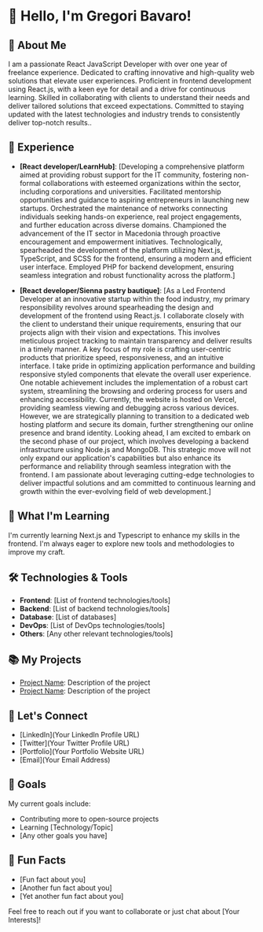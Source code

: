 # 👋 Hello, I'm Gregori Bavaro!

## 🚀 About Me
I am a passionate React JavaScript Developer with over one year of freelance experience. Dedicated to crafting innovative and high-quality web solutions that elevate user experiences. Proficient in frontend development using React.js, with a keen eye for detail and a drive for continuous learning. Skilled in collaborating with clients to understand their needs and deliver tailored solutions that exceed expectations. Committed to staying updated with the latest technologies and industry trends to consistently deliver top-notch results..

## 💼 Experience
- **[React developer/LearnHub]**: [Developing a comprehensive platform aimed at providing robust support for the IT community, fostering non-formal collaborations with esteemed organizations within the sector, including corporations and universities. Facilitated mentorship opportunities and guidance to aspiring entrepreneurs in launching new startups. Orchestrated the maintenance of networks connecting individuals seeking hands-on experience, real project engagements, and further education across diverse domains. Championed the advancement of the IT sector in Macedonia through proactive encouragement and empowerment initiatives. Technologically, spearheaded the development of the platform utilizing Next.js, TypeScript, and SCSS for the frontend, ensuring a modern and efficient user interface. Employed PHP for backend development, ensuring seamless integration and robust functionality across the platform.]

- **[React developer/Sienna pastry bautique]**: [As a Led Frontend Developer at an innovative startup within the food industry, my primary responsibility revolves around spearheading the design and development of the frontend using React.js. I collaborate closely with the client to understand their unique requirements, ensuring that our projects align with their vision and expectations. This involves meticulous project tracking to maintain transparency and deliver results in a timely manner. A key focus of my role is crafting user-centric products that prioritize speed, responsiveness, and an intuitive interface. I take pride in optimizing application performance and building responsive styled components that elevate the overall user experience. One notable achievement includes the implementation of a robust cart system, streamlining the browsing and ordering process for users and enhancing accessibility. Currently, the website is hosted on Vercel, providing seamless viewing and debugging across various devices. However, we are strategically planning to transition to a dedicated web hosting platform and secure its domain, further strengthening our online presence and brand identity. Looking ahead, I am excited to embark on the second phase of our project, which involves developing a backend infrastructure using Node.js and MongoDB. This strategic move will not only expand our application's capabilities but also enhance its performance and reliability through seamless integration with the frontend. I am passionate about leveraging cutting-edge technologies to deliver impactful solutions and am committed to continuous learning and growth within the ever-evolving field of web development.]

## 🌱 What I'm Learning
I'm currently learning Next.js and Typescript to enhance my skills in the frontend. I'm always eager to explore new tools and methodologies to improve my craft.

## 🛠️ Technologies & Tools
- **Frontend**: [List of frontend technologies/tools]
- **Backend**: [List of backend technologies/tools]
- **Database**: [List of databases]
- **DevOps**: [List of DevOps technologies/tools]
- **Others**: [Any other relevant technologies/tools]

## 📚 My Projects
- [Project Name](Link): Description of the project
- [Project Name](Link): Description of the project

## 🤝 Let's Connect
- [LinkedIn](Your LinkedIn Profile URL)
- [Twitter](Your Twitter Profile URL)
- [Portfolio](Your Portfolio Website URL)
- [Email](Your Email Address)

## 🎯 Goals
My current goals include:
- Contributing more to open-source projects
- Learning [Technology/Topic]
- [Any other goals you have]

## 🌟 Fun Facts
- [Fun fact about you]
- [Another fun fact about you]
- [Yet another fun fact about you]

Feel free to reach out if you want to collaborate or just chat about [Your Interests]!
